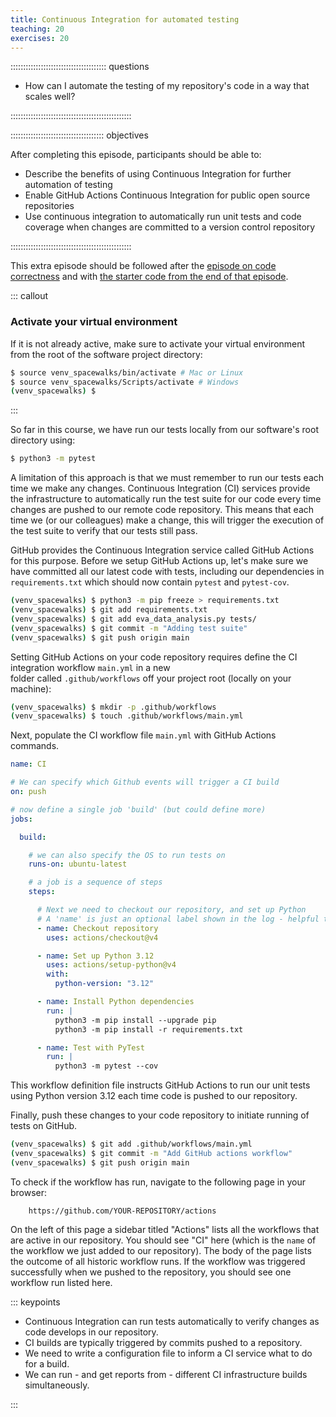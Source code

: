 ```yaml
---
title: Continuous Integration for automated testing
teaching: 20
exercises: 20
---
```


:::::::::::::::::::::::::::::::::::::: questions

- How can I automate the testing of my repository's code in a way that scales well?

::::::::::::::::::::::::::::::::::::::::::::::::

::::::::::::::::::::::::::::::::::::: objectives

After completing this episode, participants should be able to:

- Describe the benefits of using Continuous Integration for further automation of testing
- Enable GitHub Actions Continuous Integration for public open source repositories
- Use continuous integration to automatically run unit tests and code coverage when changes are committed to a version control repository

::::::::::::::::::::::::::::::::::::::::::::::::


This extra episode should be followed after the [episode
on code correctness](08-code-correctness.md) and with [the starter code from the end of that episode](https://github.com/carpentries-incubator/astronaut-data-analysis-not-so-fair/blob/09-code-documentation/eva_data_analysis.py).

::: callout

### Activate your virtual environment
If it is not already active, make sure to activate your virtual environment from the root of
the software project directory:

```bash
$ source venv_spacewalks/bin/activate # Mac or Linux
$ source venv_spacewalks/Scripts/activate # Windows
(venv_spacewalks) $
```
:::

So far in this course, we have run our tests locally from our software's root directory using:

``` bash
$ python3 -m pytest
```

A limitation of this approach is that we must remember to run our tests
each time we make any changes. 
Continuous Integration (CI) services provide the infrastructure to
automatically run the test suite for our code every time changes are pushed to our remote code repository.
This means that each time we (or our colleagues) make a change, this will trigger the execution of the test suite
to verify that our tests still pass.

GitHub provides the Continuous Integration service called GitHub Actions for this purpose.
Before we setup GitHub Actions up, let's make sure we have committed all our latest code with tests, 
including our dependencies in `requirements.txt` which should now contain `pytest` and `pytest-cov`.

```bash
(venv_spacewalks) $ python3 -m pip freeze > requirements.txt
(venv_spacewalks) $ git add requirements.txt
(venv_spacewalks) $ git add eva_data_analysis.py tests/ 
(venv_spacewalks) $ git commit -m "Adding test suite"
(venv_spacewalks) $ git push origin main
``` 

Setting GitHub Actions on your code repository requires define the CI integration workflow `main.yml` in a new  
folder called `.github/workflows` off your project root (locally on your machine):

``` bash
(venv_spacewalks) $ mkdir -p .github/workflows
(venv_spacewalks) $ touch .github/workflows/main.yml
```

Next, populate the CI workflow file `main.yml` with GitHub Actions commands.
```yaml
name: CI

# We can specify which Github events will trigger a CI build
on: push

# now define a single job 'build' (but could define more)
jobs:

  build:

    # we can also specify the OS to run tests on
    runs-on: ubuntu-latest

    # a job is a sequence of steps
    steps:

      # Next we need to checkout our repository, and set up Python
      # A 'name' is just an optional label shown in the log - helpful to clarify progress - and can be anything
      - name: Checkout repository
        uses: actions/checkout@v4

      - name: Set up Python 3.12
        uses: actions/setup-python@v4
        with:
          python-version: "3.12"

      - name: Install Python dependencies
        run: |
          python3 -m pip install --upgrade pip
          python3 -m pip install -r requirements.txt

      - name: Test with PyTest
        run: |
          python3 -m pytest --cov
```

This workflow definition file instructs GitHub Actions to run our unit tests using Python version 3.12 each time code 
is pushed to our repository.

Finally, push these changes to your code repository to initiate running of tests on GitHub.

``` bash
(venv_spacewalks) $ git add .github/workflows/main.yml
(venv_spacewalks) $ git commit -m "Add GitHub actions workflow"
(venv_spacewalks) $ git push origin main
```

To check if the workflow has run, navigate to the following page in your browser: 
```         
    https://github.com/YOUR-REPOSITORY/actions
```

On the left of this page a sidebar titled "Actions" lists all the workflows that are active in our repository. 
You should see "CI" here (which is the `name` of the workflow we just added to our repository).
The body of the page lists the outcome of all historic workflow runs. 
If the workflow was triggered successfully when we pushed to the repository, you should see one workflow run listed here.


::: keypoints

- Continuous Integration can run tests automatically to verify changes as code develops in our repository.
- CI builds are typically triggered by commits pushed to a repository.
- We need to write a configuration file to inform a CI service what to do for a build.
- We can run - and get reports from - different CI infrastructure builds simultaneously.

:::
